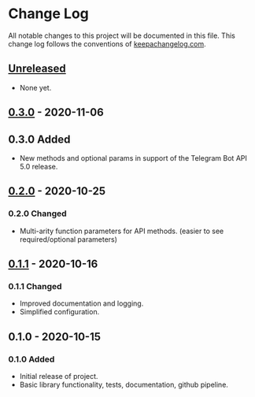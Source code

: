 # Change Log

All notable changes to this project will be documented in this file. This change log follows the conventions of [keepachangelog.com](http://keepachangelog.com/).

## [Unreleased]

- None yet.

## [0.3.0] - 2020-11-06

## 0.3.0 Added

- New methods and optional params in support of the Telegram Bot API 5.0 release.

## [0.2.0] - 2020-10-25

### 0.2.0 Changed

- Multi-arity function parameters for API methods. (easier to see required/optional parameters)

## [0.1.1] - 2020-10-16

### 0.1.1 Changed

- Improved documentation and logging.
- Simplified configuration.

## 0.1.0 - 2020-10-15

### 0.1.0 Added

- Initial release of project.
- Basic library functionality, tests, documentation, github pipeline.

[Unreleased]: https://github.com/wdhowe/telegrambot-lib/compare/0.3.0...HEAD
[0.3.0]: https://github.com/wdhowe/telegrambot-lib/compare/0.2.0...0.3.0
[0.2.0]: https://github.com/wdhowe/telegrambot-lib/compare/0.1.1...0.2.0
[0.1.1]: https://github.com/wdhowe/telegrambot-lib/compare/0.1.0...0.1.1

[comment]: # (Types of changes)
[comment]: # ('Added' for new features.)
[comment]: # ('Changed' for changes in existing functionality.)
[comment]: # ('Deprecated' for soon-to-be removed features.)
[comment]: # ('Removed' for now removed features.)
[comment]: # ('Fixed' for any bug fixes.)
[comment]: # ('Security' in case of vulnerabilities.)
